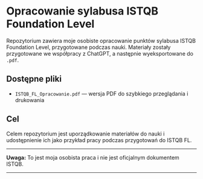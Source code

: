 # Opracowanie sylabusa ISTQB Foundation Level

Repozytorium zawiera moje osobiste opracowanie punktów sylabusa ISTQB Foundation Level, przygotowane podczas nauki. Materiały zostały przygotowane we współpracy z ChatGPT, a następnie wyeksportowane do `.pdf`.

## Dostępne pliki

- `ISTQB_FL_Opracowanie.pdf` — wersja PDF do szybkiego przeglądania i drukowania

## Cel

Celem repozytorium jest uporządkowanie materiałów do nauki i udostępnienie ich jako przykład pracy podczas przygotowań do ISTQB FL.

---

**Uwaga:** To jest moja osobista praca i nie jest oficjalnym dokumentem ISTQB.

---
